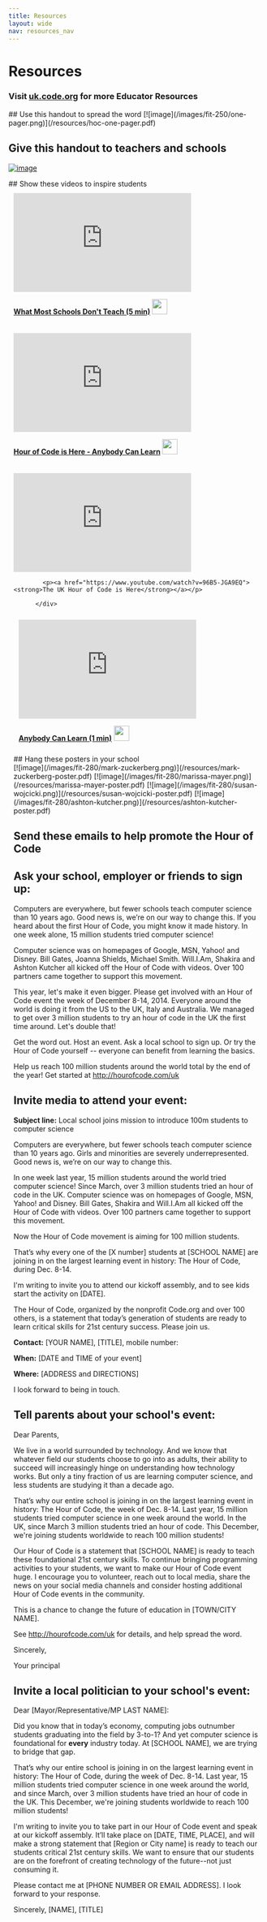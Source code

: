 ```yaml
---
title: Resources
layout: wide
nav: resources_nav
---
```

# Resources

### Visit [uk.code.org](http://uk.code.org/about/resources) for more Educator Resources

<a id="handouts">
## Use this handout to spread the word
[![image](/images/fit-250/one-pager.png)](/resources/hoc-one-pager.pdf)

## Give this handout to teachers and schools
[![image](/images/fit-250/schools-handout.png)](/files/schools-handout.pdf)

<a id="videos">
## Show these videos to inspire students

<div style="float:left; padding:10px">

<iframe width="350" height="195" src="https://www.youtubeeducation.com/embed/nKIu9yen5nc?iv_load_policy=3&rel=0&autohide=1&showinfo=0" frameborder="0" allowfullscreen></iframe>
            
<p><a href="https://www.youtube.com/watch?v=nKIu9yen5nc"><strong>What Most Schools Don't Teach (5 min)</strong></a> <a href="https://dl.dropbox.com/sh/6sdjczibjih6x8s/Rjs8XgYNzr/Code-5-minute.mov?dl=1"><img src="/images/download.png" width="30px"></a></p></div>

<div style="float:left; padding:10px">

<iframe width="350" height="195" src="https://www.youtubeeducation.com/embed/FC5FbmsH4fw?iv_load_policy=3&rel=0&autohide=1&showinfo=0" frameborder="0" allowfullscreen></iframe>
            
<p><a href="https://www.youtube.com/watch?FC5FbmsH4fw"><strong>Hour of Code is Here - Anybody Can Learn</strong></a> <a href="http://s3.amazonaws.com/cdo-videos/HoC-video-15mb.mp4"><img src="/images/download.png" width="30px"></a></p>

 </div>

<div style='clear:both'></div>

<div style="float:left; padding:10px">

<iframe width="350" height="195" src="https://www.youtubeeducation.com/embed/96B5-JGA9EQ?iv_load_policy=3&rel=0&autohide=1&showinfo=0" frameborder="0" allowfullscreen></iframe>
            
            <p><a href="https://www.youtube.com/watch?v=96B5-JGA9EQ"><strong>The UK Hour of Code is Here</strong></a></p>
            
          </div>

<div style="float:left; padding:10px">
 
<iframe width="350" height="195" src="https://www.youtubeeducation.com/embed/qYZF6oIZtfc?iv_load_policy=3&rel=0&autohide=1&showinfo=0" frameborder="0" allowfullscreen></iframe>
            
<p><a href="https://www.youtube.com/watch?qYZF6oIZtfc"><strong>Anybody Can Learn (1 min)</strong></a> <a href="https://dl.dropbox.com/sh/6sdjczibjih6x8s/_0RSOSY8oW/Code-1-min.mov?dl=1"><img src="/images/download.png" width="30px"></a></p>
</div>

<div style="float:left; padding:10px"></div>

<div style='clear:both'></div>
<a id="posters">
## Hang these posters in your school
<br />
[![image](/images/fit-280/mark-zuckerberg.png)](/resources/mark-zuckerberg-poster.pdf)
[![image](/images/fit-280/marissa-mayer.png)](/resources/marissa-mayer-poster.pdf)
[![image](/images/fit-280/susan-wojcicki.png)](/resources/susan-wojcicki-poster.pdf)
[![image](/images/fit-280/ashton-kutcher.png)](/resources/ashton-kutcher-poster.pdf)

<a id="sample-emails"></a>
## Send these emails to help promote the Hour of Code

<a id="email"></a>
## Ask your school, employer or friends to sign up:

Computers are everywhere, but fewer schools teach computer science than 10 years ago. Good news is, we’re on our way to change this. If you heard about the first Hour of Code, you might know it made history. In one week alone, 15 million students tried computer science!

Computer science was on homepages of Google, MSN, Yahoo! and Disney. Bill Gates, Joanna Shields, Michael Smith. Will.I.Am, Shakira and Ashton Kutcher all kicked off the Hour of Code with videos. Over 100 partners came together to support this movement.

This year, let's make it even bigger. Please get involved with an Hour of Code event the week of December 8-14, 2014. Everyone around the world is doing it from the US to the UK, Italy and Australia. We managed to get over 3 million students to try an hour of code in the UK the first time around. Let's double that!

Get the word out. Host an event. Ask a local school to sign up. Or try the Hour of Code yourself -- everyone can benefit from learning the basics.

Help us reach 100 million students around the world total by the end of the year! Get started at http://hourofcode.com/uk

<a id="media-pitch"></a>
## Invite media to attend your event:
**Subject line:** Local school joins mission to introduce 100m students to computer science

Computers are everywhere, but fewer schools teach computer science than 10 years ago. Girls and minorities are severely underrepresented. Good news is, we’re on our way to change this.

In one week last year, 15 million students around the world tried computer science! Since March, over 3 million students tried an hour of code in the UK. Computer science was on homepages of Google, MSN, Yahoo! and Disney. Bill Gates, Shakira and Will.I.Am all kicked off the Hour of Code with videos. Over 100 partners came together to support this movement.

Now the Hour of Code movement is aiming for 100 million students.

That’s why every one of the [X number] students at [SCHOOL NAME] are joining in on the largest learning event in history: The Hour of Code, during Dec. 8-14.

I'm writing to invite you to attend our kickoff assembly, and to see kids start the activity on [DATE].

The Hour of Code, organized by the nonprofit Code.org and over 100 others, is a statement that today’s generation of students are ready to learn critical skills for 21st century success. Please join us.

**Contact:** [YOUR NAME], [TITLE], mobile number:

**When:** [DATE and TIME of your event]

**Where:** [ADDRESS and DIRECTIONS]

I look forward to being in touch.

<a id="parents"></a>
## Tell parents about your school's event:

Dear Parents,

We live in a world surrounded by technology. And we know that whatever field our students choose to go into as adults, their ability to succeed will increasingly hinge on understanding how technology works. But only a tiny fraction of us are learning computer science, and less students are studying it than a decade ago.

That’s why our entire school is joining in on the largest learning event in history: The Hour of Code, the week of Dec. 8-14. Last year, 15 million students tried computer science in one week around the world. In the UK, since March 3 million students tried an hour of code. This December, we're joining students worldwide to reach 100 million students!

Our Hour of Code is a statement that [SCHOOL NAME] is ready to teach these foundational 21st century skills. To continue bringing programming activities to your students, we want to make our Hour of Code event huge. I encourage you to volunteer, reach out to local media, share the news on your social media channels and consider hosting additional Hour of Code events in the community.

This is a chance to change the future of education in [TOWN/CITY NAME].

See http://hourofcode.com/uk for details, and help spread the word.

Sincerely,

Your principal

<a id="politicians"></a>
## Invite a local politician to your school's event:

Dear [Mayor/Representative/MP LAST NAME]:

Did you know that in today’s economy, computing jobs outnumber students graduating into the field by 3-to-1? And yet computer science is foundational for **every** industry today. At [SCHOOL NAME], we are trying to bridge that gap.

That’s why our entire school is joining in on the largest learning event in history: The Hour of Code, during the week of Dec. 8-14. Last year, 15 million students tried computer science in one week around the world, and since March, over 3 million students have tried an hour of code in the UK. This December, we're joining students worldwide to reach 100 million students!

I'm writing to invite you to take part in our Hour of Code event and speak at our kickoff assembly. It’ll take place on [DATE, TIME, PLACE], and will make a strong statement that [Region or City name] is ready to teach our students critical 21st century skills. We want to ensure that our students are on the forefront of creating technology of the future--not just consuming it.

Please contact me at [PHONE NUMBER OR EMAIL ADDRESS]. I look forward to your response.

Sincerely, [NAME], [TITLE]

